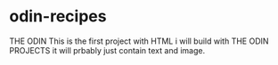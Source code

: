 # odin-recipes

THE ODIN
This is the first project with HTML i will build with THE ODIN PROJECTS
it will prbably just contain text and image.
